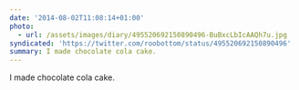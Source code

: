 ```yaml
---
date: '2014-08-02T11:08:14+01:00'
photo:
  - url: /assets/images/diary/495520692150890496-BuBxcLbIcAAQh7u.jpg
syndicated: 'https://twitter.com/roobottom/status/495520692150890496'
summary: I made chocolate cola cake.
---
```

I made chocolate cola cake. 
